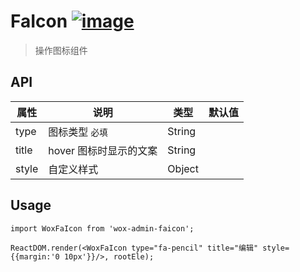 # FaIcon [![image](https://img.shields.io/npm/v/wox-admin-faicon.svg)](https://www.npmjs.com/package/wox-admin-faicon)

> 操作图标组件

## API

| 属性 | 说明 | 类型 | 默认值 |
| ---- | ---- | ---- | ---- |
| type | 图标类型 `必填` | String |  |
| title | hover 图标时显示的文案 | String | |
| style | 自定义样式 | Object | |

## Usage

```
import WoxFaIcon from 'wox-admin-faicon';

ReactDOM.render(<WoxFaIcon type="fa-pencil" title="编辑" style={{margin:'0 10px'}}/>, rootEle);
```
